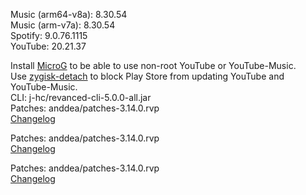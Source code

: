 Music (arm64-v8a): 8.30.54  
Music (arm-v7a): 8.30.54  
Spotify: 9.0.76.1115  
YouTube: 20.21.37  

Install [MicroG](https://github.com/WSTxda/MicroG-RE/releases) to be able to use non-root YouTube or YouTube-Music.  
Use [zygisk-detach](https://github.com/j-hc/zygisk-detach) to block Play Store from updating YouTube and YouTube-Music.  
CLI: j-hc/revanced-cli-5.0.0-all.jar  
Patches: anddea/patches-3.14.0.rvp  
[Changelog](https://github.com/anddea/revanced-patches/releases/tag/v3.14.0)

Patches: anddea/patches-3.14.0.rvp  
[Changelog](https://github.com/anddea/revanced-patches/releases/tag/v3.14.0)

Patches: anddea/patches-3.14.0.rvp  
[Changelog](https://github.com/anddea/revanced-patches/releases/tag/v3.14.0)  
